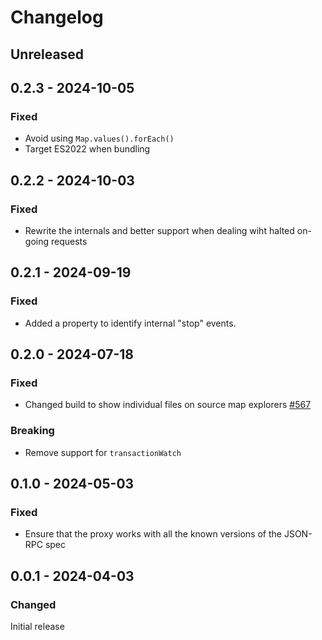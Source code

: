 # Changelog

## Unreleased

## 0.2.3 - 2024-10-05

### Fixed

- Avoid using `Map.values().forEach()`
- Target ES2022 when bundling

## 0.2.2 - 2024-10-03

### Fixed

- Rewrite the internals and better support when dealing wiht halted on-going requests

## 0.2.1 - 2024-09-19

### Fixed

- Added a property to identify internal "stop" events.

## 0.2.0 - 2024-07-18

### Fixed

- Changed build to show individual files on source map explorers [#567](https://github.com/polkadot-api/polkadot-api/pull/567)

### Breaking

- Remove support for `transactionWatch`

## 0.1.0 - 2024-05-03

### Fixed

- Ensure that the proxy works with all the known versions of the JSON-RPC spec

## 0.0.1 - 2024-04-03

### Changed

Initial release
